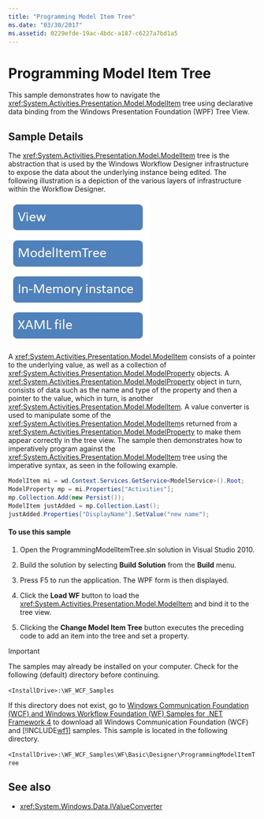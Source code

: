 ```yaml
---
title: "Programming Model Item Tree"
ms.date: "03/30/2017"
ms.assetid: 0229efde-19ac-4bdc-a187-c6227a7bd1a5
---
```

# Programming Model Item Tree
This sample demonstrates how to navigate the <xref:System.Activities.Presentation.Model.ModelItem> tree using declarative data binding from the Windows Presentation Foundation (WPF) Tree View.

## Sample Details
 The <xref:System.Activities.Presentation.Model.ModelItem> tree is the abstraction that is used by the Windows Workflow Designer infrastructure to expose the data about the underlying instance being edited. The following illustration is a depiction of the various layers of infrastructure within the Workflow Designer.

 ![Diagram that shows the Workflow Designer architecture.](./media/programming-model-item-tree/workflow-designer-architecture.jpg)

 A <xref:System.Activities.Presentation.Model.ModelItem> consists of a pointer to the underlying value, as well as a collection of <xref:System.Activities.Presentation.Model.ModelProperty> objects. A <xref:System.Activities.Presentation.Model.ModelProperty> object in turn, consists of data such as the name and type of the property and then a pointer to the value, which in turn, is another <xref:System.Activities.Presentation.Model.ModelItem>. A value converter is used to manipulate some of the <xref:System.Activities.Presentation.Model.ModelItem>s returned from a <xref:System.Activities.Presentation.Model.ModelProperty> to make them appear correctly in the tree view. The sample then demonstrates how to imperatively program against the <xref:System.Activities.Presentation.Model.ModelItem> tree using the imperative syntax, as seen in the following example.

```csharp
ModelItem mi = wd.Context.Services.GetService<ModelService>().Root;
ModelProperty mp = mi.Properties["Activities"];
mp.Collection.Add(new Persist());
ModelItem justAdded = mp.Collection.Last();
justAdded.Properties["DisplayName"].SetValue("new name");
```

#### To use this sample

1. Open the ProgrammingModelItemTree.sln solution in Visual Studio 2010.

2. Build the solution by selecting **Build Solution** from the **Build** menu.

3. Press F5 to run the application. The WPF form is then displayed.

4. Click the **Load WF** button to load the <xref:System.Activities.Presentation.Model.ModelItem> and bind it to the tree view.

5. Clicking the **Change Model Item Tree** button executes the preceding code to add an item into the tree and set a property.

> [!IMPORTANT]
> The samples may already be installed on your computer. Check for the following (default) directory before continuing.  
>
> `<InstallDrive>:\WF_WCF_Samples`  
>
> If this directory does not exist, go to [Windows Communication Foundation (WCF) and Windows Workflow Foundation (WF) Samples for .NET Framework 4](https://www.microsoft.com/download/details.aspx?id=21459) to download all Windows Communication Foundation (WCF) and [!INCLUDE[wf1](../../../../includes/wf1-md.md)] samples. This sample is located in the following directory.  
>
> `<InstallDrive>:\WF_WCF_Samples\WF\Basic\Designer\ProgrammingModelItemTree`  
  
## See also

- <xref:System.Windows.Data.IValueConverter>
